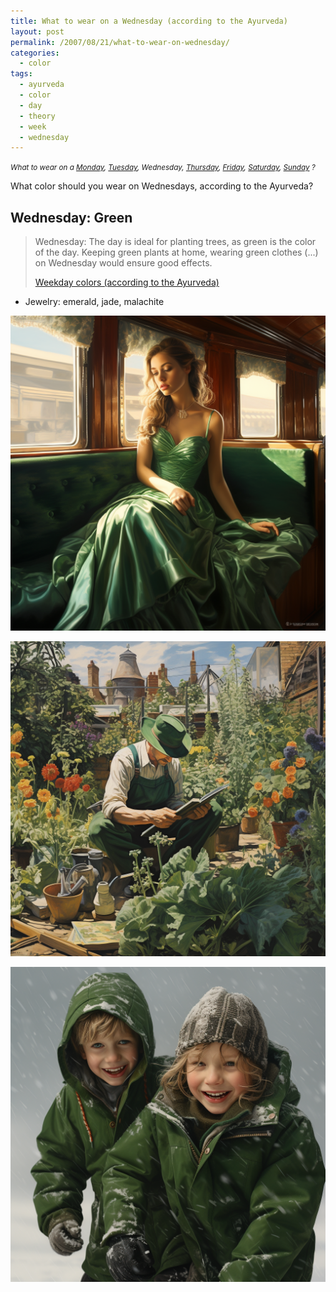 ```yaml
---
title: What to wear on a Wednesday (according to the Ayurveda)
layout: post
permalink: /2007/08/21/what-to-wear-on-wednesday/
categories:
  - color
tags:
  - ayurveda
  - color
  - day
  - theory
  - week
  - wednesday
---
```


<small>_What to wear on a
[Monday](/2007/08/21/what-to-wear-on-monday/),
[Tuesday](/2007/08/21/what-to-wear-on-tuesday/),
Wednesday,
[Thursday](/2007/08/21/what-to-wear-on-thursday/),
[Friday](/2007/08/21/what-to-wear-on-friday/),
[Saturday](/2007/08/21/what-to-wear-on-saturday/),
[Sunday](/2007/08/21/what-to-wear-on-sunday/)
?_</small>

What color should you wear on Wednesdays, according to the Ayurveda?

## Wednesday: Green

> Wednesday: The day is ideal for planting trees, as green is the color of the day. Keeping green plants at home, wearing green clothes (...) on Wednesday would ensure good effects. 
> 
> [Weekday colors (according to the Ayurveda)](/2007/08/21/weekday-colours-ayurveda/)

* Jewelry: emerald, jade, malachite

![woman wearing green dress](/wp-content/uploads/2007/08/pforret_french_woman_green_dress_on_old_train_photorealistic_9ea7f102-78fa-4140-b394-98dc9bf07f75.png)

![man wearing green suit](/wp-content/uploads/2007/08/pforret_man_working_in_garden_wearing_green_overall_green_hat_s_44891d4d-ae52-494d-bbc8-8dd666b30587.png)

![kid dressed in green](/wp-content/uploads/2007/08/pforret_two_swedish_kids_playing_in_the_snow_dressed_in_green_p_ca9a52a4-e460-412d-9ebc-747a8b7591f0.png)